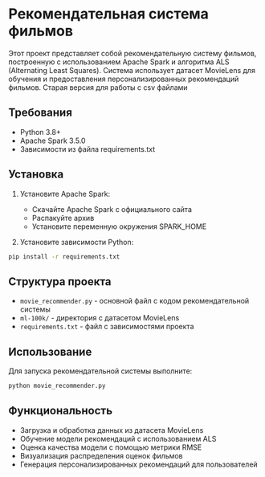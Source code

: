 # Рекомендательная система фильмов

Этот проект представляет собой рекомендательную систему фильмов, построенную с использованием Apache Spark и алгоритма ALS (Alternating Least Squares). Система использует датасет MovieLens для обучения и предоставления персонализированных рекомендаций фильмов. Старая версия для работы с csv файлами

## Требования

- Python 3.8+
- Apache Spark 3.5.0
- Зависимости из файла requirements.txt

## Установка

1. Установите Apache Spark:
   - Скачайте Apache Spark с официального сайта
   - Распакуйте архив
   - Установите переменную окружения SPARK_HOME

2. Установите зависимости Python:
```bash
pip install -r requirements.txt
```

## Структура проекта

- `movie_recommender.py` - основной файл с кодом рекомендательной системы
- `ml-100k/` - директория с датасетом MovieLens
- `requirements.txt` - файл с зависимостями проекта

## Использование

Для запуска рекомендательной системы выполните:

```bash
python movie_recommender.py
```

## Функциональность

- Загрузка и обработка данных из датасета MovieLens
- Обучение модели рекомендаций с использованием ALS
- Оценка качества модели с помощью метрики RMSE
- Визуализация распределения оценок фильмов
- Генерация персонализированных рекомендаций для пользователей
